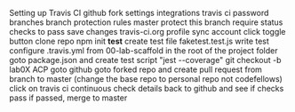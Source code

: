Setting up Travis CI
github fork 
settings
integrations
travis ci
password 
branches 
branch protection rules 
master 
protect this branch
require status checks to pass
save changes
travis-ci.org
profile
sync account
click toggle button
clone repo
npm init
__test__ 
create test file faketest.test.js
write test
configure .travis.yml from 00-lab-scaffold in the root of the project folder
goto package.json and create test script "jest --coverage"
git checkout -b lab0X
ACP
goto github
goto forked repo and create pull request from branch to master (change the base repo to personal repo not codefellows)
click on travis ci continuous check details 
back to github and see if checks pass
if passed, merge to master